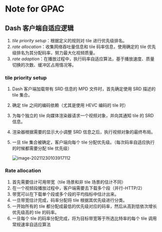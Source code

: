 # Note for GPAC


## Dash 客户端自适应逻辑

1. *tile priority setup*：根据定义的规则对 tile 进行优先级排名。
2. *rate allocation*：收集网络吞吐量信息和 tile 码率信息，使用确定的 tile 优先级排名为其分配码率，努力最大化视频质量。
3. *rate adaption*：在播放过程中，执行码率自适应算法，基于播放速度、质量切换的次数、缓冲区占用情况等。

### tile priority setup

1. Dash 客户端加载带有 SRD 信息的 MPD 文件时，首先确定使用 SRD 描述的 tile 集合。

2. 确定 tile 之间的编码依赖（尤其是使用 HEVC 编码的 tile 时）

3. 为每个独立的 tile 向媒体渲染器请求一个视频对象，并向其通知 tile 的 SRD 信息。

4. 渲染器根据需要的显示大小调整 SRD 信息之后，执行视频对象的最终布局。

5. 一旦 tile 集合被确定，客户端向每个 tile 分配优先级。（每次码率自适应执行的时候都需要分配 tile 优先级）

   ![image-20211230103917112](https://s2.loli.net/2021/12/30/8i7EFYkSwefPMzR.png)

### Rate allocation

1. 首先需要估计可用带宽（tile 场景和非 tile 场景的估计不同）
2. 在一个视频段播放过程中，客户端需要去下载多个段（并行-HTTP/2）
3. 带宽可以在下载单个段或多个段的平均指标中估计出来。
4. 一旦带宽估计完成，码率分配将 tile 根据其优先级进行分类。
5. 一开始所有的 tile 都分配成最低的优先级对应的码率，然后从高到低依次增长优先级高的 tile 的码率。
6. 一旦每个 tile 的码率分配完成，将为目标带宽等于所选比特率的每个 tile 调用常规速率自适应算法

